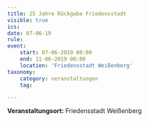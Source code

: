 ```yaml
---
title: 25 Jahre Rückgabe Friedensstadt
visible: true
ics: 
date: 07-06-19
rule: 
event:
	start: 07-06-2019 00:00
	end: 11-06-2019 00:00
	location: 'Friedensstadt Weißenberg'
taxonomy:
	category: veranstaltungen
	tag: 

---
```




**Veranstaltungsort:** Friedensstadt Weißenberg


